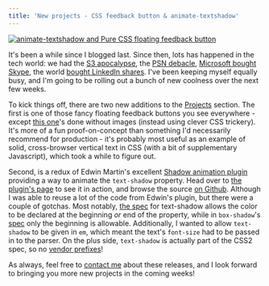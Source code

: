 ```yaml
---
title: 'New projects - CSS feedback button & animate-textshadow'
---
```


[![animate-textshadow and Pure CSS floating feedback button](posts/new-projects-added/preview.png)](/projects)

It's been a while since I blogged last. Since then, lots has happened in the tech world: we had the [S3 apocalypse](http://www.pcmag.com/article2/0,2817,2384254,00.asp), the [PSN debacle](http://blog.eu.playstation.com/2011/04/23/update-on-playstation-network-qriocity-services/), [Microsoft bought Skype](http://www.microsoft.com/presspass/press/2011/may11/05-10corpnewspr.mspx), the world [bought LinkedIn shares](http://www.bbc.co.uk/news/business-13451057). I've been keeping myself equally busy, and I'm going to be rolling out a bunch of new coolness over the next few weeks.

<!-- excerpt -->

To kick things off, there are two new additions to the [Projects](/projects/) section. The first is one of those fancy floating feedback buttons you see everywhere - except [this one](/projects/feedback_button/)'s done without images (instead using clever CSS trickery). It's more of a fun proof-on-concept than something I'd necessarily recommend for production - it's probably most useful as an example of solid, cross-browser vertical text in CSS (with a bit of supplementary Javascript), which took a while to figure out.

Second, is a redux of Edwin Martin's excellent [Shadow animation plugin](http://www.bitstorm.org/jquery/shadow-animation/) providing a way to animate the `text-shadow` property. Head over to [the plugin's page](/projects/animate-textshadow/) to see it in action, and browse the source [on Github](https://github.com/alexpeattie/animate-textshadow). Although I was able to reuse a lot of the code from Edwin's plugin, but there were a couple of gotchas. Most notably, [the spec](http://www.w3.org/TR/1998/REC-CSS2-19980512/text.html#text-shadow-props) for text-shadow allows the color to be declared at the beginning _or_ end of the property, while in `box-shadow`'s [spec](http://www.w3.org/TR/css3-background/#the-box-shadow) only the beginning is allowable. Additionally, I wanted to allow `text-shadow` to be given in `em`, which meant the text's `font-size` had to be passed in to the parser. On the plus side, `text-shadow` is actually part of the CSS2 spec, so no [vendor prefixes](http://www.quirksmode.org/blog/archives/2010/03/css_vendor_pref.html)!

As always, feel free to [contact me](/about/#contact) about these releases, and I look forward to bringing you more new projects in the coming weeks!
